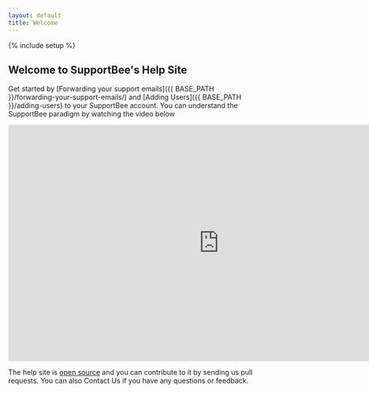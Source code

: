 ```yaml
---
layout: default
title: Welcome
---
```


{% include setup %}

Welcome to SupportBee's Help Site
---------------------------------

Get started by [Forwarding your support emails]({{ BASE_PATH }}/forwarding-your-support-emails/) and [Adding Users]({{ BASE_PATH }}/adding-users) to your SupportBee account. You can understand the SupportBee paradigm by watching the video below

<iframe id="demo_player" src="http://www.youtube.com/embed/FWwepNyMs8A?rel=0&autoplay=1&hd=1" width="853" height="480" frameborder="0" ></iframe>

The help site is [open source](https://github.com/SupportBee/help.supportbee.com) and you can contribute to it by sending us pull requests. You can also <a data-controls-modal="sb-overlay">Contact Us</a> if you have any questions or feedback.
